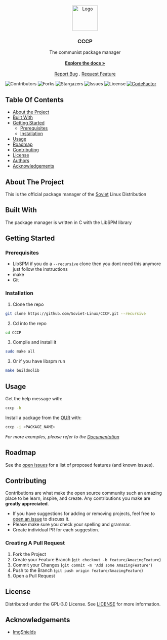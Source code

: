 <br/>
<p align="center">
  <a href="https://github.com/Soviet-Linux/CCCP">
    <img src="https://camo.githubusercontent.com/89882f4a2ec88cf250e0ee3983a9e132613e8907612bc301fc0584dc1da446b8/68747470733a2f2f692e696d6775722e636f6d2f746a56643856792e706e67" alt="Logo" width="80" height="80">
  </a>

  <h3 align="center">CCCP</h3> 
  <p align="center">
    The communist package manager
    <br/>
    <br/>
    <a href="https://docs.sovietlinux.org/"><strong>Explore the docs »</strong></a>
    <br/>
    <br/>
    <a href="https://github.com/Soviet-Linux/CCCP/issues">Report Bug</a>
    .
    <a href="https://github.com/Soviet-Linux/CCCP/issues">Request Feature</a>
  </p>
</p>

![Contributors](https://img.shields.io/github/contributors/Soviet-Linux/CCCP?color=dark-green) ![Forks](https://img.shields.io/github/forks/Soviet-Linux/CCCP?style=social) ![Stargazers](https://img.shields.io/github/stars/Soviet-Linux/CCCP?style=social) ![Issues](https://img.shields.io/github/issues/Soviet-Linux/CCCP) ![License](https://img.shields.io/github/license/Soviet-Linux/CCCP) [![CodeFactor](https://www.codefactor.io/repository/github/soviet-linux/cccp/badge)](https://www.codefactor.io/repository/github/soviet-linux/cccp)



## Table Of Contents

* [About the Project](#about-the-project)
* [Built With](#built-with)
* [Getting Started](#getting-started)
  * [Prerequisites](#prerequisites)
  * [Installation](#installation)
* [Usage](#usage)
* [Roadmap](#roadmap)
* [Contributing](#contributing)
* [License](#license)
* [Authors](#authors)
* [Acknowledgements](#acknowledgements)

## About The Project

This is the official package manager of the [Soviet](https://sovietlinux.org/) Linux Distribution

## Built With

The package manager is written in C with the LibSPM library

## Getting Started


### Prerequisites

* LibSPM if you do a ``--recursive`` clone then you dont need this anymore just follow the instructions
* make
* Git

### Installation

1. Clone the repo

``` sh
git clone https://github.com/Soviet-Linux/CCCP.git --recursive
```

2. Cd into the repo

```sh
cd CCCP
```

3. Compile and install it

```sh
sudo make all
```

3. Or if you have libspm run

```sh
make buildnolib
```

## Usage

Get the help message with:
```sh
cccp -h
```
Install a package from the [OUR](https://docs.sovietlinux.org/repo) with:
```sh
cccp -i <PACKAGE_NAME>
```

_For more examples, please refer to the [Documentation](https://docs.sovietlinux.org/cccp)_

## Roadmap

See the [open issues](https://github.com/Soviet-Linux/CCCP/issues) for a list of proposed features (and known issues).

## Contributing

Contributions are what make the open source community such an amazing place to be learn, inspire, and create. Any contributions you make are **greatly appreciated**.
* If you have suggestions for adding or removing projects, feel free to [open an issue](https://github.com/Soviet-Linux/CCCP/issues/new) to discuss it.
* Please make sure you check your spelling and grammar.
* Create individual PR for each suggestion.

### Creating A Pull Request

1. Fork the Project
2. Create your Feature Branch (`git checkout -b feature/AmazingFeature`)
3. Commit your Changes (`git commit -m 'Add some AmazingFeature'`)
4. Push to the Branch (`git push origin feature/AmazingFeature`)
5. Open a Pull Request

## License

Distributed under the GPL-3.0 License. See [LICENSE](https://github.com/Soviet-Linux/CCCP/blob/main/LICENSE) for more information.

## Acknowledgements

* [ImgShields](https://shields.io/)
